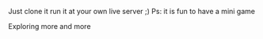 Just clone it run it at your own live server ;)
Ps: it is fun to have a mini game 


Exploring more and more
